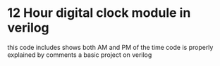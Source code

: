 # 12 Hour digital clock module in verilog
this code includes shows both AM and PM of the time 
code is properly explained by comments
a basic project on verilog

